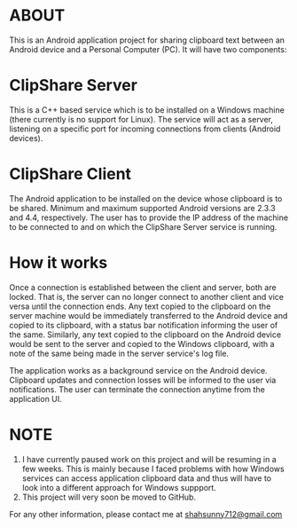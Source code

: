 # ABOUT #

This is an Android application project for sharing clipboard text between an Android device and a Personal Computer (PC). It will have two components:

# ClipShare Server #

This is a C++ based service which is to be installed on a Windows machine (there currently is no support for Linux). The service will act as a server, listening on a specific port for incoming connections from clients (Android devices).

# ClipShare Client #

The Android application to be installed on the device whose clipboard is to be shared. Minimum and maximum supported Android versions are 2.3.3 and 4.4, respectively. The user has to provide the IP address of the machine to be connected to and on which the ClipShare Server service is running.


# How it works #

Once a connection is established between the client and server, both are locked. That is, the server can no longer connect to another client and vice versa until the connection ends.
Any text copied to the clipboard on the server machine would be immediately transferred to the Android device and copied to its clipboard, with a status bar notification informing the user of the same. Similarly, any text copied to the clipboard on the Android device would be sent to the server and copied to the Windows clipboard, with a note of the same being made in the server service's log file.

The application works as a background service on the Android device. Clipboard updates and connection losses will be informed to the user via notifications. The user can terminate the connection anytime from the application UI.


# NOTE #
1. I have currently paused work on this project and will be resuming in a few weeks. This is mainly because I faced problems with how Windows services can access application clipboard data and thus will have to look into a different approach for Windows suppport.
2. This project will very soon be moved to GitHub.

For any other information, please contact me at shahsunny712@gmail.com